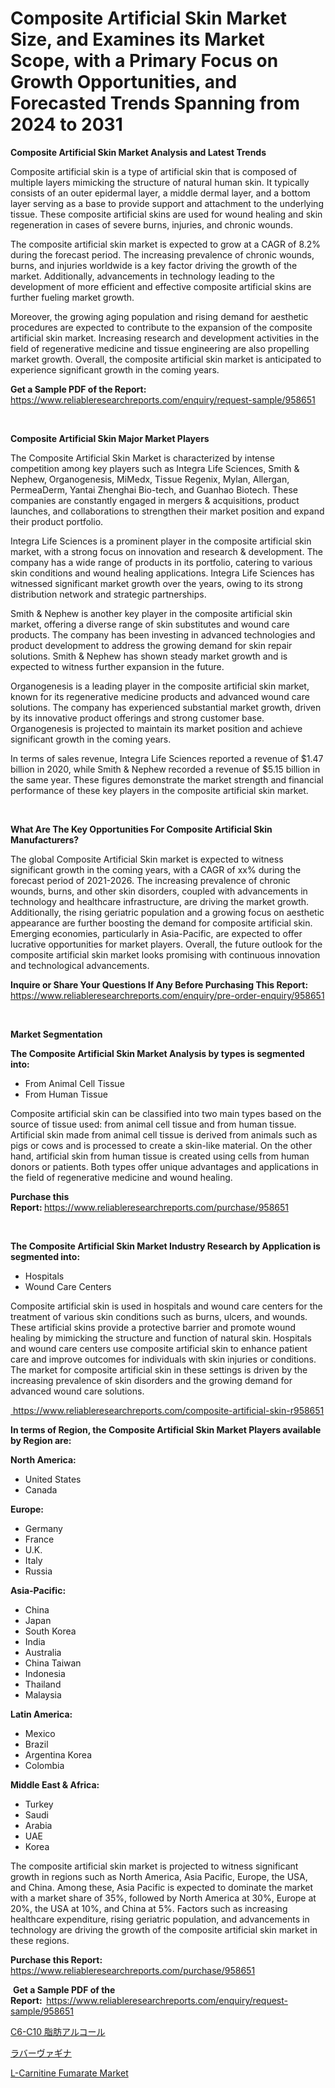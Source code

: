 <p><h1>Composite Artificial Skin Market Size, and Examines its Market Scope, with a Primary Focus on Growth Opportunities, and Forecasted Trends Spanning from 2024 to 2031</h1></p><p><strong>Composite Artificial Skin Market Analysis and Latest Trends</strong></p>
<p><p>Composite artificial skin is a type of artificial skin that is composed of multiple layers mimicking the structure of natural human skin. It typically consists of an outer epidermal layer, a middle dermal layer, and a bottom layer serving as a base to provide support and attachment to the underlying tissue. These composite artificial skins are used for wound healing and skin regeneration in cases of severe burns, injuries, and chronic wounds.</p><p>The composite artificial skin market is expected to grow at a CAGR of 8.2% during the forecast period. The increasing prevalence of chronic wounds, burns, and injuries worldwide is a key factor driving the growth of the market. Additionally, advancements in technology leading to the development of more efficient and effective composite artificial skins are further fueling market growth.</p><p>Moreover, the growing aging population and rising demand for aesthetic procedures are expected to contribute to the expansion of the composite artificial skin market. Increasing research and development activities in the field of regenerative medicine and tissue engineering are also propelling market growth. Overall, the composite artificial skin market is anticipated to experience significant growth in the coming years.</p></p>
<p><strong>Get a Sample PDF of the Report:&nbsp;</strong> <a href="https://www.reliableresearchreports.com/enquiry/request-sample/958651">https://www.reliableresearchreports.com/enquiry/request-sample/958651</a></p>
<p>&nbsp;</p>
<p><strong>Composite Artificial Skin Major Market Players</strong></p>
<p><p>The Composite Artificial Skin Market is characterized by intense competition among key players such as Integra Life Sciences, Smith & Nephew, Organogenesis, MiMedx, Tissue Regenix, Mylan, Allergan, PermeaDerm, Yantai Zhenghai Bio-tech, and Guanhao Biotech. These companies are constantly engaged in mergers & acquisitions, product launches, and collaborations to strengthen their market position and expand their product portfolio.</p><p>Integra Life Sciences is a prominent player in the composite artificial skin market, with a strong focus on innovation and research & development. The company has a wide range of products in its portfolio, catering to various skin conditions and wound healing applications. Integra Life Sciences has witnessed significant market growth over the years, owing to its strong distribution network and strategic partnerships.</p><p>Smith & Nephew is another key player in the composite artificial skin market, offering a diverse range of skin substitutes and wound care products. The company has been investing in advanced technologies and product development to address the growing demand for skin repair solutions. Smith & Nephew has shown steady market growth and is expected to witness further expansion in the future.</p><p>Organogenesis is a leading player in the composite artificial skin market, known for its regenerative medicine products and advanced wound care solutions. The company has experienced substantial market growth, driven by its innovative product offerings and strong customer base. Organogenesis is projected to maintain its market position and achieve significant growth in the coming years.</p><p>In terms of sales revenue, Integra Life Sciences reported a revenue of $1.47 billion in 2020, while Smith & Nephew recorded a revenue of $5.15 billion in the same year. These figures demonstrate the market strength and financial performance of these key players in the composite artificial skin market.</p></p>
<p>&nbsp;</p>
<p><strong>What Are The Key Opportunities For Composite Artificial Skin Manufacturers?</strong></p>
<p><p>The global Composite Artificial Skin market is expected to witness significant growth in the coming years, with a CAGR of xx% during the forecast period of 2021-2026. The increasing prevalence of chronic wounds, burns, and other skin disorders, coupled with advancements in technology and healthcare infrastructure, are driving the market growth. Additionally, the rising geriatric population and a growing focus on aesthetic appearance are further boosting the demand for composite artificial skin. Emerging economies, particularly in Asia-Pacific, are expected to offer lucrative opportunities for market players. Overall, the future outlook for the composite artificial skin market looks promising with continuous innovation and technological advancements.</p></p>
<p><strong>Inquire or Share Your Questions If Any Before Purchasing This Report:</strong> <a href="https://www.reliableresearchreports.com/enquiry/pre-order-enquiry/958651">https://www.reliableresearchreports.com/enquiry/pre-order-enquiry/958651</a></p>
<p>&nbsp;</p>
<p><strong>Market Segmentation</strong></p>
<p><strong>The Composite Artificial Skin Market Analysis by types is segmented into:</strong></p>
<p><ul><li>From Animal Cell Tissue</li><li>From Human Tissue</li></ul></p>
<p><p>Composite artificial skin can be classified into two main types based on the source of tissue used: from animal cell tissue and from human tissue. Artificial skin made from animal cell tissue is derived from animals such as pigs or cows and is processed to create a skin-like material. On the other hand, artificial skin from human tissue is created using cells from human donors or patients. Both types offer unique advantages and applications in the field of regenerative medicine and wound healing.</p></p>
<p><strong>Purchase this Report:&nbsp;</strong><a href="https://www.reliableresearchreports.com/purchase/958651">https://www.reliableresearchreports.com/purchase/958651</a></p>
<p>&nbsp;</p>
<p><strong>The Composite Artificial Skin Market Industry Research by Application is segmented into:</strong></p>
<p><ul><li>Hospitals</li><li>Wound Care Centers</li></ul></p>
<p><p>Composite artificial skin is used in hospitals and wound care centers for the treatment of various skin conditions such as burns, ulcers, and wounds. These artificial skins provide a protective barrier and promote wound healing by mimicking the structure and function of natural skin. Hospitals and wound care centers use composite artificial skin to enhance patient care and improve outcomes for individuals with skin injuries or conditions. The market for composite artificial skin in these settings is driven by the increasing prevalence of skin disorders and the growing demand for advanced wound care solutions.</p></p>
<p><a href="https://www.reliableresearchreports.com/composite-artificial-skin-r958651">&nbsp;https://www.reliableresearchreports.com/composite-artificial-skin-r958651</a></p>
<p><strong>In terms of Region, the Composite Artificial Skin Market Players available by Region are:</strong></p>
<p>
    <p> <strong> North America: </strong>
        <ul>
            <li>United States</li>
            <li>Canada</li>
        </ul>
        </p> 
    <p> <strong> Europe: </strong>
        <ul>
            <li>Germany</li>
            <li>France</li>
            <li>U.K.</li>
            <li>Italy</li>
            <li>Russia</li>
        </ul>
        </p> 
    <p> <strong> Asia-Pacific: </strong>
        <ul>
            <li>China</li>
            <li>Japan</li>
            <li>South Korea</li>
            <li>India</li>
            <li>Australia</li>
            <li>China Taiwan</li>
            <li>Indonesia</li>
            <li>Thailand</li>
            <li>Malaysia</li>
        </ul>
        </p> 
    <p> <strong> Latin America: </strong>
        <ul>
            <li>Mexico</li>
            <li>Brazil</li>
            <li>Argentina Korea</li>
            <li>Colombia</li>
        </ul>
        </p> 
    <p> <strong> Middle East & Africa: </strong>
        <ul>
            <li>Turkey</li>
            <li>Saudi</li>
            <li>Arabia</li>
            <li>UAE</li>
            <li>Korea</li>
        </ul>
    </p>
    </p>
<p><p>The composite artificial skin market is projected to witness significant growth in regions such as North America, Asia Pacific, Europe, the USA, and China. Among these, Asia Pacific is expected to dominate the market with a market share of 35%, followed by North America at 30%, Europe at 20%, the USA at 10%, and China at 5%. Factors such as increasing healthcare expenditure, rising geriatric population, and advancements in technology are driving the growth of the composite artificial skin market in these regions.</p></p>
<p><strong>Purchase this Report: </strong><a href="https://www.reliableresearchreports.com/purchase/958651">https://www.reliableresearchreports.com/purchase/958651</a></p>
<p>&nbsp;<strong>Get a Sample PDF of the Report:&nbsp;&nbsp;</strong><a href="https://www.reliableresearchreports.com/enquiry/request-sample/958651">https://www.reliableresearchreports.com/enquiry/request-sample/958651</a></p>
<p><strong></strong></p>
<p><p><a href="https://github.com/LenoraKris2023/Market-Research-Report-List-1/blob/main/261711184499.md">C6-C10 脂肪アルコール</a></p><p><a href="https://github.com/Fatimaklein1/Market-Research-Report-List-1/blob/main/385715484498.md">ラバーヴァギナ</a></p><p><a href="https://view.publitas.com/reportprime-1/l-carnitine-fumarate-market-competitive-analysis-market-trends-and-forecast-to-2031/">L-Carnitine Fumarate Market</a></p></p>